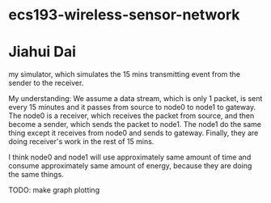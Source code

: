 # ecs193-wireless-sensor-network

# Jiahui Dai

my simulator, which simulates the 15 mins transmitting event from the sender to the receiver. 

My understanding:
We assume a data stream, which is only 1 packet, is sent every 15 minutes and it passes from source to node0 to node1 to gateway. The node0 is a receiver, which receives the packet from source, and then become a sender, which sends the packet to node1. The node1 do the same thing except it receives from node0 and sends to gateway. Finally, they are doing receiver's work in the rest of 15 mins.

I think node0 and node1 will use approximately same amount of time and consume approximately same amount of energy, because they are doing the same things.


TODO: make graph plotting
